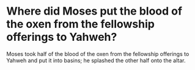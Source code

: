 # Where did Moses put the blood of the oxen from the fellowship offerings to Yahweh?

Moses took half of the blood of the oxen from the fellowship offerings to Yahweh and put it into basins; he splashed the other half onto the altar.
